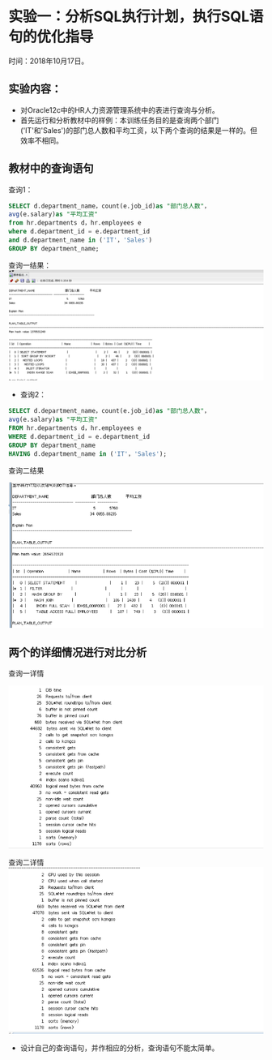# 实验一：分析SQL执行计划，执行SQL语句的优化指导
时间：2018年10月17日。 
## 实验内容：
- 对Oracle12c中的HR人力资源管理系统中的表进行查询与分析。
- 首先运行和分析教材中的样例：本训练任务目的是查询两个部门('IT'和'Sales')的部门总人数和平均工资，以下两个查询的结果是一样的。但效率不相同。


## 教材中的查询语句

查询1：

```SQL
SELECT d.department_name，count(e.job_id)as "部门总人数"，
avg(e.salary)as "平均工资"
from hr.departments d，hr.employees e
where d.department_id = e.department_id
and d.department_name in ('IT'，'Sales')
GROUP BY department_name;
```

查询一结果：
![Image text](https://github.com/thefoxsayold/oracle/blob/master/test1/%E6%9F%A5%E8%AF%A21.png)


- 查询2：
```SQL
SELECT d.department_name，count(e.job_id)as "部门总人数"，
avg(e.salary)as "平均工资"
FROM hr.departments d，hr.employees e
WHERE d.department_id = e.department_id
GROUP BY department_name
HAVING d.department_name in ('IT'，'Sales');
```

查询二结果

![Image text](https://github.com/thefoxsayold/oracle/blob/master/test1/%E6%9F%A5%E8%AF%A22.png)

## 两个的详细情况进行对比分析

查询一详情

![Image text](https://github.com/thefoxsayold/oracle/blob/master/test1/%E6%9F%A5%E8%AF%A2%E4%B8%80%E8%AF%A6%E6%83%85.png)

查询二详情
![Image text](https://github.com/thefoxsayold/oracle/blob/master/test1/%E6%9F%A5%E8%AF%A2%E4%BA%8C%E8%AF%A6%E6%83%85.png)

- 设计自己的查询语句，并作相应的分析，查询语句不能太简单。
